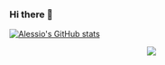 ### Hi there 👋

<!--
**alessiotortora/alessiotortora** is a ✨ _special_ ✨ repository because its `README.md` (this file) appears on your GitHub profile.

Here are some ideas to get you started:

- 🔭 I’m currently working on ...
- 🌱 I’m currently learning ...
- 👯 I’m looking to collaborate on ...
- 🤔 I’m looking for help with ...
- 💬 Ask me about ...
- 📫 How to reach me: ...
- 😄 Pronouns: ...
- ⚡ Fun fact: ...
-->

[![Alessio's GitHub stats](https://github-readme-stats.vercel.app/api?username=alessiotortora)](https://github.com/alessiotortora/github-readme-stats)

<p align="center">
  <a href="https://skillicons.dev">
    <img src="https://skillicons.dev/icons?i=git,css,firebase,github,html,js,materialui,mongodb,mysql,nextjs,nodejs,postman,py,react,redux,tailwind,vscode&perline=14" />
  </a>
</p>
